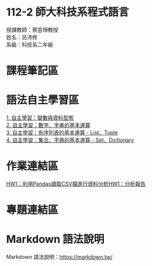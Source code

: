 # 112-2 師大科技系程式語言 
授課教師：蔡芸琤教授  
姓名：呂沛修  
系級：科技系二年級

# 課程筆記區

# 語法自主學習區
[1. 自主學習：變數與資料型態](https://github.com/PeiHsiuLu/112-2-Programming-Language/blob/main/datatype_note.py)  
[2. 自主學習：數字、字串的基本運算](https://github.com/PeiHsiuLu/112-2-Programming-Language/blob/main/number-string_note.py)  
[3. 自主學習：有序列表的基本運算 - List、Tuple](https://github.com/PeiHsiuLu/112-2-Programming-Language/blob/main/list-tuple.py)  
[4. 自主學習：集合、字典的基本運算 - Set、Dictionary](https://github.com/PeiHsiuLu/112-2-Programming-Language/blob/main/set-dict.py)




# 作業連結區
[HW1：利用Pandas讀取CSV檔進行資料分析](https://github.com/PeiHsiuLu/112-2-Programming-Language/blob/main/HW1-112%E5%B9%B4%E8%88%87102%E5%B9%B4%E4%BA%8C%E9%A1%9E%E7%B5%84%E5%88%86%E7%A7%91%E6%8E%92%E8%A1%8C%E5%89%8D10%E5%90%8D%E6%AF%94%E8%BC%83_%E9%87%8D%E5%81%9A.py)[HW1：分析報告](https://github.com/PeiHsiuLu/112-2-Programming-Language/blob/main/HW1%EF%BC%9A%E5%88%86%E6%9E%90112%E8%87%B3102%E5%B9%B410%E5%B9%B4%E4%B9%8B%E9%96%93%E7%9A%84%E4%BA%8C%E9%A1%9E%E7%B5%84%E7%86%B1%E9%96%80%E7%A7%91%E7%B3%BB%E5%89%8D%E5%8D%81%E5%90%8D.pdf)  

# 專題連結區   

# Markdown 語法說明
Markdown 語法說明：https://markdown.tw/

